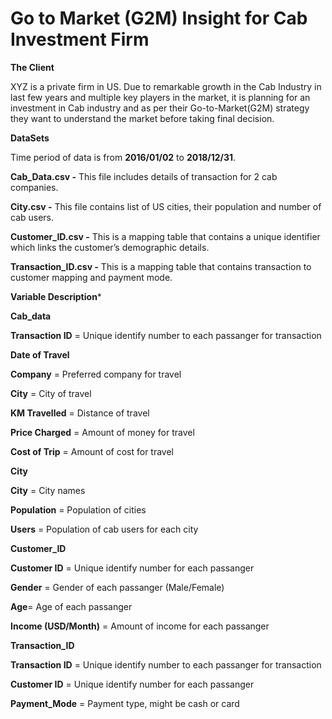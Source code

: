 # Go to Market (G2M) Insight for Cab Investment Firm

**The Client**

XYZ is a private firm in US. Due to remarkable growth in the Cab Industry in last few years and multiple key players in the market, it is planning for an investment in Cab industry and as per their Go-to-Market(G2M) strategy they want to understand the market before taking final decision.


**DataSets** 

Time period of data is from **2016/01/02** to **2018/12/31**.

**Cab_Data.csv -**  This file includes details of transaction for 2 cab companies.

**City.csv -** This file contains list of US cities, their population and number of cab users.

**Customer_ID.csv -**  This is a mapping table that contains a unique identifier which links the customer’s demographic details.

**Transaction_ID.csv -** This is a mapping table that contains transaction to customer mapping and payment mode.


**Variable Description***

**Cab_data**

**Transaction ID** = Unique identify number to each passanger for transaction

**Date of Travel**

**Company** = Preferred company for travel

**City** = City of travel

**KM Travelled** = Distance of travel

**Price Charged** = Amount of money for travel

**Cost of Trip** = Amount of cost for travel

**City**

**City** = City names

**Population** = Population of cities

**Users** = Population of cab users for each city

**Customer_ID**

**Customer ID** = Unique identify number for each passanger

**Gender** = Gender of each passanger (Male/Female)

**Age**= Age of each passanger

**Income (USD/Month)** = Amount of income for each passanger

**Transaction_ID**

**Transaction ID** = Unique identify number to each passanger for transaction

**Customer ID** = Unique identify number for each passanger

**Payment_Mode** = Payment type, might be cash or card



